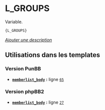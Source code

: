 # L_GROUPS


Variable.

```html
{L_GROUPS}
```

[*Ajouter une description*](https://fa-tvars.appspot.com/var/L_GROUPS)

## Utilisations dans les templates

### Version PunBB
* __[`memberlist_body`](../tpl/var/punbb/memberlist_body.md#readme) :__ ligne [`65`](../tpl/src/punbb/memberlist_body.tpl#L65)

### Version phpBB2
* __[`memberlist_body`](../tpl/var/subsilver/memberlist_body.md#readme) :__ ligne [`27`](../tpl/src/subsilver/memberlist_body.tpl#L27)